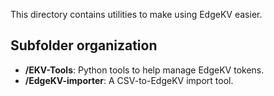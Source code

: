 This directory contains utilities to make using EdgeKV easier.

## Subfolder organization
* **/EKV-Tools**: Python tools to help manage EdgeKV tokens.
* **/EdgeKV-importer**: A CSV-to-EdgeKV import tool.
